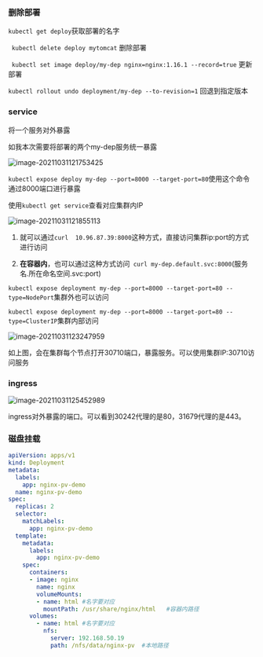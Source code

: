 



### 删除部署

`kubectl get deploy`获取部署的名字

` kubectl delete deploy mytomcat`   删除部署



` kubectl set image deploy/my-dep nginx=nginx:1.16.1 --record=true` 更新部署

`kubectl rollout undo deployment/my-dep --to-revision=1` 回退到指定版本



### service

将一个服务对外暴露

如我本次需要将部署的两个my-dep服务统一暴露

![image-20211031121753425](typora-user-images\image-20211031121753425-16465317567481.png)

`kubectl expose deploy my-dep --port=8000 --target-port=80`使用这个命令通过8000端口进行暴露

使用`kubectl get service`查看对应集群内IP

![image-20211031121855113](typora-user-images\image-20211031121855113-16465317736412.png)

1. 就可以通过`curl  10.96.87.39:8000`这种方式，直接访问集群ip:port的方式进行访问

2. **在容器内**，也可以通过这种方式访问` curl my-dep.default.svc:8000`(服务名.所在命名空间.svc:port)

`kubectl expose deployment my-dep --port=8000 --target-port=80 --type=NodePort`集群外也可以访问

`kubectl expose deployment my-dep --port=8000 --target-port=80 --type=ClusterIP`集群内部访问



![image-20211031123247959](typora-user-images\image-20211031123247959-16465317832893.png)

如上图，会在集群每个节点打开30710端口，暴露服务。可以使用集群IP:30710访问服务

### ingress

![image-20211031125452989](typora-user-images\image-20211031125452989-16465317869914.png)

ingress对外暴露的端口。可以看到30242代理的是80，31679代理的是443。





### 磁盘挂载

```yml
apiVersion: apps/v1
kind: Deployment
metadata:
  labels:
    app: nginx-pv-demo
  name: nginx-pv-demo
spec:
  replicas: 2
  selector:
    matchLabels:
      app: nginx-pv-demo
  template:
    metadata:
      labels:
        app: nginx-pv-demo
    spec:
      containers:
      - image: nginx
        name: nginx
        volumeMounts:
        - name: html #名字要对应
          mountPath: /usr/share/nginx/html   #容器内路径
      volumes:
        - name: html #名字要对应
          nfs:
            server: 192.168.50.19
            path: /nfs/data/nginx-pv  #本地路径
```



